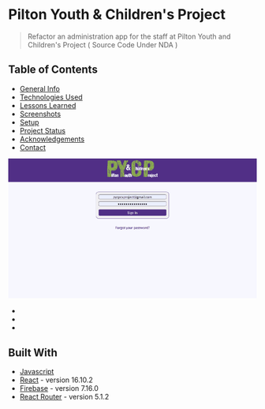 # Pilton Youth & Children's Project
> Refactor an administration app for the staff at Pilton Youth and Children's Project ( Source Code Under NDA )


## Table of Contents
* [General Info](#general-information)
* [Technologies Used](#technologies-used)
* [Lessons Learned](#Lessons-learned)
* [Screenshots](#screenshots)
* [Setup](#setup)
* [Project Status](#project-status)
* [Acknowledgements](#acknowledgements)
* [Contact](#contact)

![PYCP Gif](pycp.gif)



* 
* 
* 

## Built With
* [Javascript](https://www.javascript.com/)
* [React](https://reactjs.org/) - version 16.10.2
* [Firebase](https://firebase.google.com/) - version 7.16.0
* [React Router](https://reactrouter.com/web/guides/quick-start) - version 5.1.2

